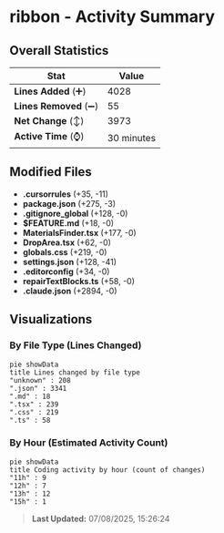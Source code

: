 # ribbon - Activity Summary 

## Overall Statistics

| Stat                   | Value                                                             |
| ---------------------- | ----------------------------------------------------------------- |
| **Lines Added** (➕)   | 4028                                          |
| **Lines Removed** (➖) | 55                                        |
| **Net Change** (↕)    | 3973                |
| **Active Time** (⌚)   | 30 minutes |


## Modified Files
- **.cursorrules** (+35, -11)
- **package.json** (+275, -3)
- **.gitignore_global** (+128, -0)
- **$FEATURE.md** (+18, -0)
- **MaterialsFinder.tsx** (+177, -0)
- **DropArea.tsx** (+62, -0)
- **globals.css** (+219, -0)
- **settings.json** (+128, -41)
- **.editorconfig** (+34, -0)
- **repairTextBlocks.ts** (+58, -0)
- **.claude.json** (+2894, -0)

## Visualizations

### By File Type (Lines Changed)

```mermaid
pie showData
title Lines changed by file type
"unknown" : 208
".json" : 3341
".md" : 18
".tsx" : 239
".css" : 219
".ts" : 58
```

### By Hour (Estimated Activity Count)

```mermaid
pie showData
title Coding activity by hour (count of changes)
"11h" : 9
"12h" : 7
"13h" : 12
"15h" : 1
```


> **Last Updated:** 07/08/2025, 15:26:24